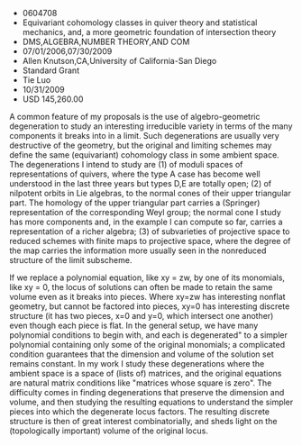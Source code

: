 
* 0604708
* Equivariant cohomology classes in quiver theory and statistical mechanics, and, a more geometric foundation of intersection theory
* DMS,ALGEBRA,NUMBER THEORY,AND COM
* 07/01/2006,07/30/2009
* Allen Knutson,CA,University of California-San Diego
* Standard Grant
* Tie Luo
* 10/31/2009
* USD 145,260.00

A common feature of my proposals is the use of algebro-geometric degeneration to
study an interesting irreducible variety in terms of the many components it
breaks into in a limit. Such degenerations are usually very destructive of the
geometry, but the original and limiting schemes may define the same
(equivariant) cohomology class in some ambient space. The degenerations I intend
to study are (1) of moduli spaces of representations of quivers, where the type
A case has become well understood in the last three years but types D,E are
totally open; (2) of nilpotent orbits in Lie algebras, to the normal cones of
their upper triangular part. The homology of the upper triangular part carries a
(Springer) representation of the corresponding Weyl group; the normal cone I
study has more components and, in the example I can compute so far, carries a
representation of a richer algebra; (3) of subvarieties of projective space to
reduced schemes with finite maps to projective space, where the degree of the
map carries the information more usually seen in the nonreduced structure of the
limit subscheme.

If we replace a polynomial equation, like xy = zw, by one of its monomials, like
xy = 0, the locus of solutions can often be made to retain the same volume even
as it breaks into pieces. Where xy=zw has interesting nonflat geometry, but
cannot be factored into pieces, xy=0 has interesting discrete structure (it has
two pieces, x=0 and y=0, which intersect one another) even though each piece is
flat. In the general setup, we have many polynomial conditions to begin with,
and each is degenerated" to a simpler polynomial containing only some of the
original monomials; a complicated condition guarantees that the dimension and
volume of the solution set remains constant. In my work I study these
degenerations where the ambient space is a space of (lists of) matrices, and the
original equations are natural matrix conditions like "matrices whose square is
zero". The difficulty comes in finding degenerations that preserve the dimension
and volume, and then studying the resulting equations to understand the simpler
pieces into which the degenerate locus factors. The resulting discrete structure
is then of great interest combinatorially, and sheds light on the (topologically
important) volume of the original locus.
